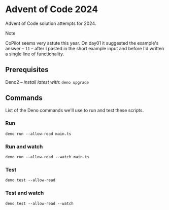 # Advent of Code 2024

Advent of Code solution attempts for 2024.

> [!NOTE]
> CoPilot seems very astute this year. On day01 it suggested the example's answer – `11` – after I pasted in the short example input and before I'd written a single line of functionality.

## Prerequisites

Deno2 – _install latest with_: `deno upgrade`

## Commands

List of the Deno commands we'll use to run and test these scripts.

### Run

`deno run --allow-read main.ts`

### Run and watch

`deno run --allow-read --watch main.ts`

### Test

`deno test --allow-read`

### Test and watch

`deno test --allow-read --watch`
